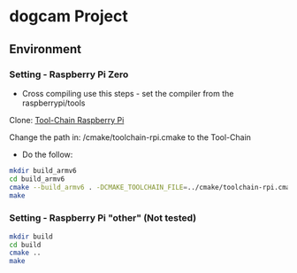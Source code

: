 # dogcam Project

## Environment

### Setting - Raspberry Pi Zero

- Cross compiling use this steps - set the compiler from the raspberrypi/tools

Clone: [Tool-Chain Raspberry Pi](https://github.com/raspberrypi/tools)

Change the path in: /cmake/toolchain-rpi.cmake to the Tool-Chain

- Do the follow:

```bash
mkdir build_armv6
cd build_armv6
cmake --build_armv6 . -DCMAKE_TOOLCHAIN_FILE=../cmake/toolchain-rpi.cmake .. 
make  
```

### Setting - Raspberry Pi "other" (Not tested)

```bash
mkdir build
cd build
cmake ..
make 
```
